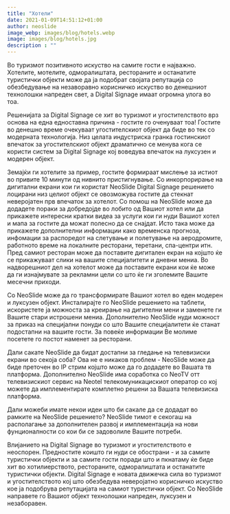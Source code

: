 ```yaml
---
title: "Хотели"
date: 2021-01-09T14:51:12+01:00
author: neoslide
image_webp: images/blog/hotels.webp
image: images/blog/hotels.jpg
description : ""
---
```

Во туризмот позитивното искуство на самите гости е најважно. Хотелите, мотелите, одморалиштата, рестораните и останатите туристички објекти може да ја подобрат својата репутација со обезбедување на незаворавно корисничко искуство во денешниот технолошки напреден свет, а Digital Signage имаат огромна улога во тоа. 

Решенијата за Digital Signage се хит во туризмот и угостителството врз основа на една едноставна причина - гостите го оченуваат тоа! Гостите во денешно време очекуваат угостителскиот објект да биде во тек со модерната технологија. Низ целата индустриска гранка гостинскиот впечаток за угостителскиот објект драматично се менува кога се користи систем за Digital Signage кој воведува впечаток на луксузен и модерен објект.

Земајќи ги хотелите за пример, гостите формираат мислење за истиот во привите 10 минути од нивнито пристигнување. Со инкорпорирање на дигитални екрани кои ги користат NeoSlide Digital Signage решението лоцирани низ целиот објект се овозможува гостите да стекнат неверојатен прв впечаток за хотелот. Со помош на NeoSlide може да додадете пораки за добредојде во лобито од Вашиот хотел или да прикажете интересни кратки видеа за услуги кои ги нуди Вашиот хотел и мапа за гостите да можат полесно да се снајдат. Исто така може да прикажете дополнителни информации како временска прогноза, инфомации за распоредот на слетување и полетување на аеродромите, работното време на локалните ресторани, теретани, спа-центри итн. Пред самиот ресторан може да поставите дигитален екран на којшто ќе се прикажуваат слики на вашите специјалитети и дневни мениа. Во надворешниот дел на хотелот може да поставите екрани кои ќе може да ги изнајмувате за рекламни цели со што ќе ги зголемите Вашите месечни приходи. 

Со NeoSlide може да го трансформирате Вашиот хотел во еден модерен и луксузен објект. Инсталирајте го NeoSlide решението на таблети, искористете ја можноста за креирање на дигителни мени и заменете ги Вашите стари истрошени мениа. Дополнително NeoSlide нуди можност за приказ на специјални понуди со што Вашите специјалитети ќе станат подостапни на вашите гости. За повеќе информации Ве молиме посетете го постот наменет за ресторани.

Дали сакате NeoSlide да бидат достапни за гледање на телевизиски екрани во секоја соба? Ова не е никаков проблем - NeoSlide може да биде преточен во IP стрим којшто може да го додадете во Вашата тв платформа. Дополнително NeoSlide има соработка со NeoTV отт телевизискиот сервис на Neotel телекомуникацискиот оператор со кој можете да имплементирате комплетно решени за Вашата телевизиска платформа.

Дали можеби имате некои идеи што би сакале да се додадат во рамките на NeoSlide решението? NeoSlide тимот е секогаш на располагање за дополнителен развој и имплементација на нови фунционалности со кои би се задоволиле Вашите потреби.

Влијанието на Digital Signage во туризмот и угостителството е неоспорен. Предностите коишто ги нуди се обострани - и за самите туристички објекти и за самите гости поради што и пкнатаму ќе биде хит во хотилиерството, рестораните, одморалиштата и останатите туристички објекти. Digital Signage е новата движечка сила во туризмот и угостителството кој што обезбедува неверојатно корисничко искуство кое ја подобрува репутацијата на самиот туристички објект. Со NeoSlide направете го Вашиот објект технолошки напреден, луксузен и незаборавен.
